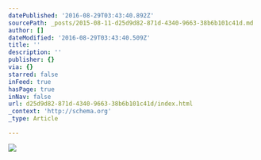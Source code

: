 ```yaml
---
datePublished: '2016-08-29T03:43:40.892Z'
sourcePath: _posts/2015-08-11-d25d9d82-871d-4340-9663-38b6b101c41d.md
author: []
dateModified: '2016-08-29T03:43:40.509Z'
title: ''
description: ''
publisher: {}
via: {}
starred: false
inFeed: true
hasPage: true
inNav: false
url: d25d9d82-871d-4340-9663-38b6b101c41d/index.html
_context: 'http://schema.org'
_type: Article

---
```

![](https://s3-us-west-2.amazonaws.com/the-grid-img/p/b8caa90de21d76a1e547f33ff96a2bf5e0fa91ee.jpg)
